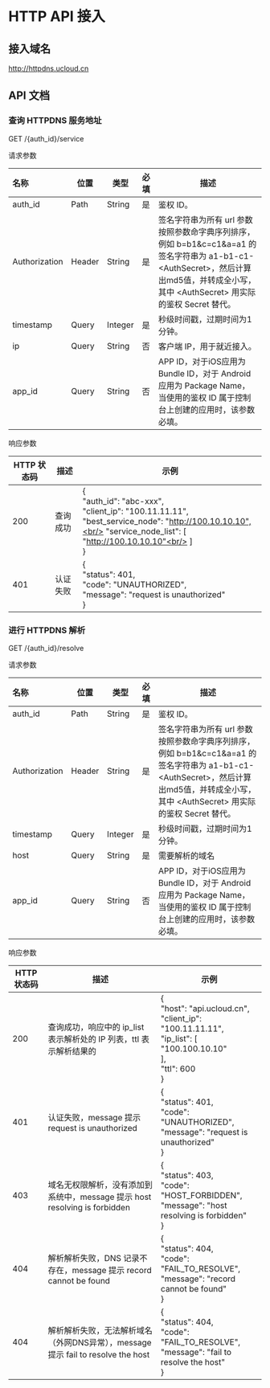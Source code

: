 # HTTP API 接入

## 接入域名

http://httpdns.ucloud.cn

## API 文档

### 查询 HTTPDNS 服务地址

GET /{auth_id}/service

请求参数

| 名称          | 位置   | 类型    | 必填 | 描述                                                         |
| :------------ | ------ | ------- | ---- | ------------------------------------------------------------ |
| auth_id       | Path   | String  | 是   | 鉴权 ID。                                                    |
| Authorization | Header | String  | 是   | 签名字符串为所有 url 参数按照参数命字典序列排序，例如 b=b1&c=c1&a=a1 的签名字符串为 a1-b1-c1-\<AuthSecret\>，然后计算出md5值，并转成全小写，其中 \<AuthSecret\> 用实际的鉴权 Secret 替代。 |
| timestamp     | Query  | Integer | 是   | 秒级时间戳，过期时间为1分钟。                                |
| ip            | Query  | String  | 否   | 客户端 IP，用于就近接入。                                    |
| app_id        | Query  | String  | 否   | APP ID，对于iOS应用为 Bundle ID，对于 Android 应用为 Package Name，当使用的鉴权 ID 属于控制台上创建的应用时，该参数必填。 |

响应参数

| HTTP 状态码 | 描述     | 示例                                                         |
| ----------- | -------- | ------------------------------------------------------------ |
| 200         | 查询成功 | {<br/>  "auth_id": "abc-xxx",<br/>  "client_ip": "100.11.11.11",<br/>  "best_service_node": "http://100.10.10.10",<br/>  "service_node_list": [<br/>    "http://100.10.10.10"<br/>  ]<br/>} |
| 401         | 认证失败 | {<br/>  "status": 401,<br/>  "code": "UNAUTHORIZED",<br/>  "message": "request is unauthorized"<br/>} |

### 进行 HTTPDNS 解析

GET /{auth_id}/resolve

请求参数

| 名称          | 位置   | 类型    | 必填 | 描述                                                         |
| :------------ | ------ | ------- | ---- | ------------------------------------------------------------ |
| auth_id       | Path   | String  | 是   | 鉴权 ID。                                                    |
| Authorization | Header | String  | 是   | 签名字符串为所有 url 参数按照参数命字典序列排序，例如 b=b1&c=c1&a=a1 的签名字符串为 a1-b1-c1-\<AuthSecret\>，然后计算出md5值，并转成全小写，其中 \<AuthSecret\> 用实际的鉴权 Secret 替代。 |
| timestamp     | Query  | Integer | 是   | 秒级时间戳，过期时间为1分钟。                                |
| host          | Query  | String  | 是   | 需要解析的域名                                               |
| app_id        | Query  | String  | 否   | APP ID，对于iOS应用为 Bundle ID，对于 Android 应用为 Package Name，当使用的鉴权 ID 属于控制台上创建的应用时，该参数必填。 |

响应参数

| HTTP 状态码 | 描述                                                         | 示例                                                         |
| ----------- | ------------------------------------------------------------ | ------------------------------------------------------------ |
| 200         | 查询成功，响应中的 ip_list 表示解析处的 IP 列表，ttl 表示解析结果的 | {<br/>  "host": "api.ucloud.cn",<br/>  "client_ip": "100.11.11.11",<br/>  "ip_list": [<br/>    "100.100.10.10"<br/>  ],<br/>  "ttl": 600<br/>} |
| 401         | 认证失败，message 提示 request is unauthorized               | {<br/>  "status": 401,<br/>  "code": "UNAUTHORIZED",<br/>  "message": "request is unauthorized"<br/>} |
| 403         | 域名无权限解析，没有添加到系统中，message 提示 host resolving is forbidden | {<br/>  "status": 403,<br/>  "code": "HOST_FORBIDDEN",<br/>  "message": "host resolving is forbidden"<br/>} |
| 404         | 解析解析失败，DNS 记录不存在，message 提示 record cannot be found | {<br/>  "status": 404,<br/>  "code": "FAIL_TO_RESOLVE",<br/>  "message": "record cannot be found"<br/>} |
| 404         | 解析解析失败，无法解析域名（外网DNS异常），message 提示 fail to resolve the host | {<br/>  "status": 404,<br/>  "code": "FAIL_TO_RESOLVE",<br/>  "message": "fail to resolve the host"<br/>} |

